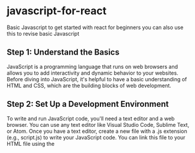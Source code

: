 # javascript-for-react
Basic Javascript to get started with react for beginners you can also use this to revise basic Javascript

## Step 1: Understand the Basics
JavaScript is a programming language that runs on web browsers and allows you to add interactivity and dynamic behavior to your websites. Before diving into JavaScript, it's helpful to have a basic understanding of HTML and CSS, which are the building blocks of web development.

## Step 2: Set Up a Development Environment
To write and run JavaScript code, you'll need a text editor and a web browser. You can use any text editor like Visual Studio Code, Sublime Text, or Atom. Once you have a text editor, create a new file with a .js extension (e.g., script.js) to write your JavaScript code. You can link this file to your HTML file using the <script> tag.
  
## Step 3: Variables and Data Types
In JavaScript, you use variables to store and manipulate data. Variables are declared using the let, const, or var keywords. JavaScript has different data types, including numbers, strings, booleans, arrays, and objects.

```
let message = "Hello, World!";
const pi = 3.14;
let isTrue = true;
let numbers = [1, 2, 3, 4, 5];
let person = {
  name: "John",
  age: 30,
};
```
   
## Step 4: Operators and Expressions
  
JavaScript provides various operators for performing arithmetic, comparison, logical, and assignment operations. You can use expressions to combine variables and values to produce a result.

```
let x = 5;
let y = 3;
let sum = x + y;
let isGreater = x > y;  
```

## Step 5: Control Flow
JavaScript provides different control flow statements to make decisions and repeat code blocks. These include if...else statements, switch statements, and loops like for, while, and do...while.

``` 
let age = 18;

if (age >= 18) {
  console.log("You are an adult.");
} else {
  console.log("You are a minor.");
}

let day = "Monday";

switch (day) {
  case "Saturday":
    console.log("It's the weekend!");
    break;
  case "Sunday":
    console.log("It's the weekend!");
    break;
  default:
    console.log("It's a weekday.");
}

for (let i = 1; i <= 5; i++) {
  console.log(i);
}

let i = 1;
while (i <= 5) {
  console.log(i);
  i++;
}
```

## Step 6: Functions
Functions allow you to group code into reusable blocks. You can define your own functions or use built-in JavaScript functions.

```
function greet(name) {
  console.log("Hello, " + name + "!");
}

greet("John");

function add(x, y) {
  return x + y;
}

let result = add(3, 4);
console.log(result);
```

## Step 7: Working with the Document Object Model (DOM)
  
The Document Object Model (DOM) represents the structure of an HTML document. JavaScript can interact with the DOM to manipulate elements, change styles, handle events, and more.

```
let heading = document.getElementById("myHeading");
heading.textContent = "New Heading";
heading.style.color = "red";

let button = document.getElementById("myButton");
button.addEventListener("click", function() {
  console.log("Button clicked!");
});
```

These are the fundamental concepts of JavaScript that will provide a solid foundation for learning React. Remember to practice writing code and experiment with examples to reinforce your understanding
  
## step 8: Further Learning
 
#### Step 1: Review the Basics

Take some time to review the basics of JavaScript. Ensure you have a good understanding of variables, data types, operators, control flow statements, functions, and the DOM.

Resources:
  
[Mozilla Developer Network (MDN) JavaScript Guide](https://developer.mozilla.org/en-US/docs/Web/JavaScript/Reference)
  
[JavaScript.info](https://javascript.info)
  
[Eloquent JavaScript](https://eloquentjavascript.net)

#### Step 2: Explore Advanced JavaScript Concepts

Once you have a solid grasp of the fundamentals, it's time to dive into more advanced JavaScript concepts. Some important areas to explore include:

- Closures: Learn about lexical scoping, closure creation, and their practical applications.
  
- Prototypes and Object-Oriented Programming: Understand JavaScript's unique approach to object-oriented programming and how prototypes work.
  
- Asynchronous JavaScript: Explore asynchronous programming concepts, including callbacks, promises, and async/await.
  
- Modules: Learn about JavaScript modules to organize and structure your code effectively.

##### Resources:

[MDN JavaScript Reference](https://developer.mozilla.org/en-US/docs/Web/JavaScript/Reference)
  
[JavaScript.info Advanced Topics](https://javascript.info/advanced-topics)

#### Step 3: Practice Coding

Practice is crucial for mastering any programming language. Challenge yourself with coding exercises and projects to reinforce your knowledge. Some platforms that offer coding exercises and projects include:

[FreeCodeCamp](https://freecodecamp.org)
  
[Codecademy]https://(codecademy.com)

[Exercism](https://exercism.org/tracks/javascript)
  
[LeetCode](https://leetcode.com)

#### Step 4: Read JavaScript Books

Consider reading books that delve deeper into JavaScript concepts. Here are a few highly recommended options:

- "You Don't Know JS" series by Kyle Simpson: A comprehensive series of books that covers JavaScript in detail.
  
- "JavaScript: The Good Parts" by Douglas Crockford: A concise guide that highlights the good parts of JavaScript.
  
- "Effective JavaScript" by David Herman: Provides practical tips and techniques for writing effective JavaScript code.

#### Step 5: Engage in the JavaScript Community

Engaging with the JavaScript community can be valuable for learning and staying up to date with the latest trends. Participate in online forums, join JavaScript-related social media groups, and attend local meetups or conferences. The following platforms are excellent for connecting with the JavaScript community:

Reddit: [Visit the r/javascript subreddit](https://reddit.com/r/javascript)
  
Twitter: Follow JavaScript experts, developers, and organizations to stay informed about JavaScript-related news and discussions.
  
Meetup: Explore local meetup groups focused on JavaScript or web development.

Remember to set goals, break complex concepts into smaller manageable parts, and always practice what you learn. JavaScript is a versatile language, and continuous learning and exploration will help you become a proficient developer.  
